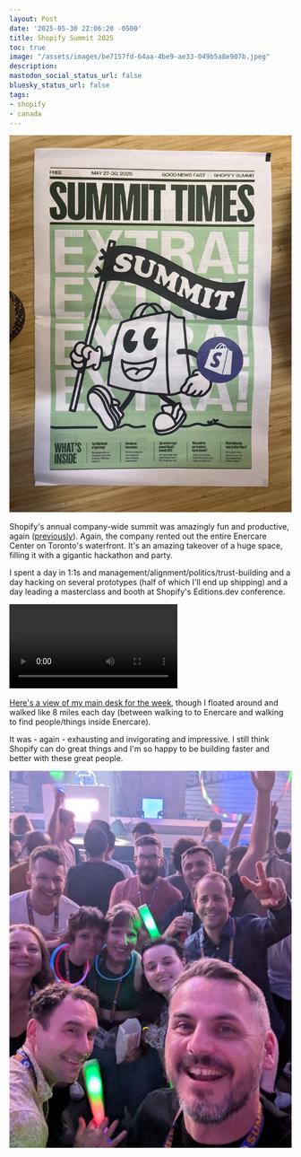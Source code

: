 ```yaml
---
layout: Post
date: '2025-05-30 22:06:20 -0500'
title: Shopify Summit 2025
toc: true
image: "/assets/images/be7157fd-64aa-4be9-ae33-049b5a8e907b.jpeg"
description:
mastodon_social_status_url: false
bluesky_status_url: false
tags:
- shopify
- canada
---
```


![Shopify Summit Times newspaper](/assets/images/be7157fd-64aa-4be9-ae33-049b5a8e907b.jpeg)

Shopify's annual company-wide summit was amazingly fun and productive, again ([previously](https://www.joshbeckman.org/blog/traveling/shopify-summit-2024)). Again, the company rented out the entire Enercare Center on Toronto's waterfront. It's an amazing takeover of a huge space, filling it with a gigantic hackathon and party.

I spent a day in 1:1s and management/alignment/politics/trust-building and a day hacking on several prototypes (half of which I'll end up shipping) and a day leading a masterclass and booth at Shopify's Editions.dev conference. 

<video controls src="/assets/videos/7751fa44-6a26-4893-af7b-ba90fd3c3d1c.mov"></video>

[Here's a view of my main desk for the week](https://www.joshbeckman.org/blog/working/desk-may-30th-2025), though I floated around and walked like 8 miles each day (between walking to to Enercare and walking to find people/things inside Enercare).

It was - again - exhausting and invigorating and impressive. I still think Shopify can do great things and I'm so happy to be building faster and better with these great people.

![Summit party](/assets/images/f6c2f47b-b62b-449f-83ec-eaa9d7d74fd9.jpeg)
